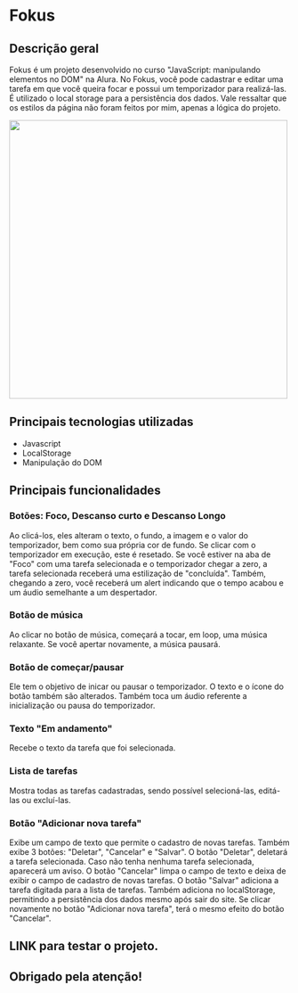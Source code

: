 # Fokus
<h2>
  Descrição geral
</h2>
<p>
  Fokus é um projeto desenvolvido no curso "JavaScript: manipulando elementos no DOM" na Alura.
  No Fokus, você pode cadastrar e editar uma tarefa em que você queira focar e possui um temporizador para realizá-las.
  É utilizado o local storage para a persistência dos dados.
  Vale ressaltar que os estilos da página não foram feitos por mim, apenas a lógica do projeto.
</p>

<img src="https://github.com/Hekth/Fokus/assets/151862970/c940dfa6-6b33-4c51-a7f7-af96511d8c39" width="500px">

<h2>
  Principais tecnologias utilizadas
</h2>

<ul>
  <li>Javascript</li>
  <li>LocalStorage</li>
  <li>Manipulação do DOM</li>
</ul>

<h2>
  Principais funcionalidades
</h2>

<h3>
  Botões: Foco, Descanso curto e Descanso Longo
</h3>

<p>
  Ao clicá-los, eles alteram o texto, o fundo, a imagem e o valor do temporizador, bem como sua própria cor de fundo.
  Se clicar com o temporizador em execução, este é resetado.
  Se você estiver na aba de "Foco" com uma tarefa selecionada e o temporizador chegar a zero, a tarefa selecionada receberá uma estilização de "concluída".
  Também, chegando a zero, você receberá um alert indicando que o tempo acabou e um áudio semelhante a um despertador.
</p>

<h3>
  Botão de música
</h3>

<p>
  Ao clicar no botão de música, começará a tocar, em loop, uma música relaxante. Se você apertar novamente, a música pausará.
</p>

<h3>
  Botão de começar/pausar
</h3>

<p>
  Ele tem o objetivo de inicar ou pausar o temporizador. O texto e o ícone do botão também são alterados.
  Também toca um áudio referente a inicialização ou pausa do temporizador.
</p>

<h3>
  Texto "Em andamento"
</h3>
<p>
  Recebe o texto da tarefa que foi selecionada.
</p>

<h3>
  Lista de tarefas
</h3>
<p>
  Mostra todas as tarefas cadastradas, sendo possível selecioná-las, editá-las ou excluí-las.
</p>

<h3>
  Botão "Adicionar nova tarefa"
</h3>
<p>
  Exibe um campo de texto que permite o cadastro de novas tarefas. Também exibe 3 botões: "Deletar", "Cancelar" e "Salvar".
  O botão "Deletar", deletará a tarefa selecionada. Caso não tenha nenhuma tarefa selecionada, aparecerá um aviso.
  O botão "Cancelar" limpa o campo de texto e deixa de exibir o campo de cadastro de novas tarefas.
  O botão "Salvar" adiciona a tarefa digitada para a lista de tarefas. Também adiciona no localStorage, permitindo a persistência dos dados mesmo após sair do site.
  Se clicar novamente no botão "Adicionar nova tarefa", terá o mesmo efeito do botão "Cancelar".
</p>

<h2>
  <a src="https://fokus-hekth.vercel.app" target="_blank">LINK</a> para testar o projeto.
</h2>

<h2>
  Obrigado pela atenção!
</h2>
